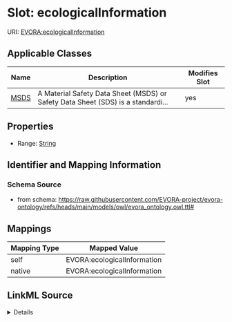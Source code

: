 

# Slot: ecologicalInformation



URI: [EVORA:ecologicalInformation](https://raw.githubusercontent.com/EVORA-project/evora-ontology/refs/heads/main/models/owl/evora_ontology.owl.ttl#ecologicalInformation)



<!-- no inheritance hierarchy -->





## Applicable Classes

| Name | Description | Modifies Slot |
| --- | --- | --- |
| [MSDS](MSDS.md) | A Material Safety Data Sheet (MSDS) or Safety Data Sheet (SDS) is a standardi... |  yes  |







## Properties

* Range: [String](String.md)





## Identifier and Mapping Information







### Schema Source


* from schema: https://raw.githubusercontent.com/EVORA-project/evora-ontology/refs/heads/main/models/owl/evora_ontology.owl.ttl#




## Mappings

| Mapping Type | Mapped Value |
| ---  | ---  |
| self | EVORA:ecologicalInformation |
| native | EVORA:ecologicalInformation |




## LinkML Source

<details>
```yaml
name: ecologicalInformation
from_schema: https://raw.githubusercontent.com/EVORA-project/evora-ontology/refs/heads/main/models/owl/evora_ontology.owl.ttl#
rank: 1000
alias: ecologicalInformation
domain_of:
- MSDS
range: string

```
</details>
